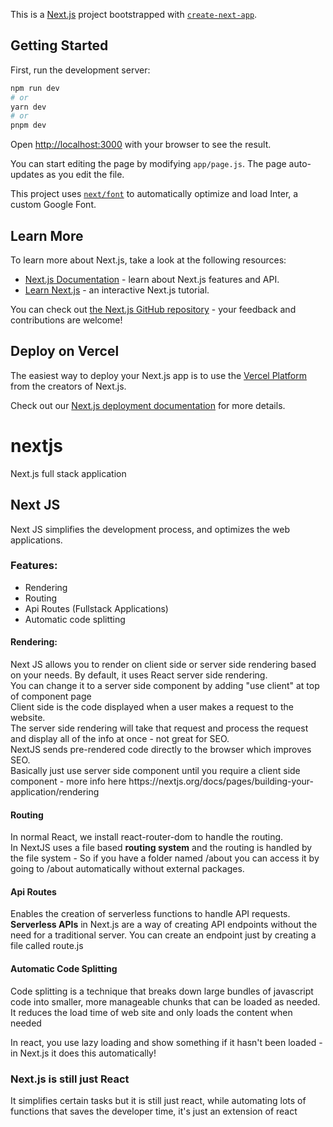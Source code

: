 This is a [Next.js](https://nextjs.org/) project bootstrapped with [`create-next-app`](https://github.com/vercel/next.js/tree/canary/packages/create-next-app).

## Getting Started

First, run the development server:

```bash
npm run dev
# or
yarn dev
# or
pnpm dev
```

Open [http://localhost:3000](http://localhost:3000) with your browser to see the result.

You can start editing the page by modifying `app/page.js`. The page auto-updates as you edit the file.

This project uses [`next/font`](https://nextjs.org/docs/basic-features/font-optimization) to automatically optimize and load Inter, a custom Google Font.

## Learn More

To learn more about Next.js, take a look at the following resources:

- [Next.js Documentation](https://nextjs.org/docs) - learn about Next.js features and API.
- [Learn Next.js](https://nextjs.org/learn) - an interactive Next.js tutorial.

You can check out [the Next.js GitHub repository](https://github.com/vercel/next.js/) - your feedback and contributions are welcome!

## Deploy on Vercel

The easiest way to deploy your Next.js app is to use the [Vercel Platform](https://vercel.com/new?utm_medium=default-template&filter=next.js&utm_source=create-next-app&utm_campaign=create-next-app-readme) from the creators of Next.js.

Check out our [Next.js deployment documentation](https://nextjs.org/docs/deployment) for more details.

# nextjs
Next.js full stack application

## Next JS
<p>Next JS simplifies the development process, and optimizes the web applications.</p>

<h3>Features:</h3>
<ul>
<li>Rendering</li>
<li>Routing</li>
<li>Api Routes (Fullstack Applications)</li>
<li>Automatic code splitting</li>
</ul>

<h4>Rendering:</h4>
<p>Next JS allows you to render on client side or server side rendering based on your needs. By default, it uses React server side rendering.<br>
You can change it to a server side component by adding "use client" at top of component page<br>
Client side is the code displayed when a user makes a request to the website.<br>
The server side rendering will take that request and process the request and display all of the info at once - not great for SEO.<br>
NextJS sends pre-rendered code directly to the browser which improves SEO.<br>
Basically just use server side component until you require a client side component - more info here https://nextjs.org/docs/pages/building-your-application/rendering</p>

<h4>Routing</h4>
<p>In normal React, we install react-router-dom to handle the routing.<br>
In NextJS uses a file based <strong>routing system</strong> and the routing is handled by the file system - So if you have a folder named /about you can access it by going to /about automatically without external packages.</p>

<h4>Api Routes</h4>
<p>Enables the creation of serverless functions to handle API requests. <strong>Serverless APIs</strong> in Next.js are a way of creating API endpoints without the need for a traditional server. You can create an endpoint just by creating a file called route.js</p>

<h4>Automatic Code Splitting</h4>
<p>Code splitting is a technique that breaks down large bundles of javascript code into smaller, more manageable chunks that can be loaded as needed. It reduces the load time of web site and only loads the content when needed</p>
<p>In react, you use lazy loading and show something if it hasn't been loaded - in Next.js it does this automatically!</p>

### Next.js is still just React
<p>It simplifies certain tasks but it is still just react, while automating lots of functions that saves the developer time, it's just an extension of react</p>
